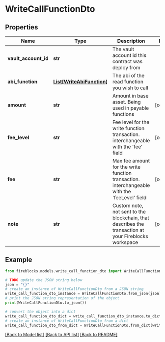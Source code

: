 # WriteCallFunctionDto


## Properties

Name | Type | Description | Notes
------------ | ------------- | ------------- | -------------
**vault_account_id** | **str** | The vault account id this contract was deploy from | 
**abi_function** | [**List[WriteAbiFunction]**](WriteAbiFunction.md) | The abi of the read function you wish to call | 
**amount** | **str** | Amount in base asset. Being used in payable functions | [optional] 
**fee_level** | **str** | Fee level for the write function transaction. interchangeable with the &#39;fee&#39; field | [optional] 
**fee** | **str** | Max fee amount for the write function transaction. interchangeable with the &#39;feeLevel&#39; field | [optional] 
**note** | **str** | Custom note, not sent to the blockchain, that describes the transaction at your Fireblocks workspace | [optional] 

## Example

```python
from fireblocks.models.write_call_function_dto import WriteCallFunctionDto

# TODO update the JSON string below
json = "{}"
# create an instance of WriteCallFunctionDto from a JSON string
write_call_function_dto_instance = WriteCallFunctionDto.from_json(json)
# print the JSON string representation of the object
print(WriteCallFunctionDto.to_json())

# convert the object into a dict
write_call_function_dto_dict = write_call_function_dto_instance.to_dict()
# create an instance of WriteCallFunctionDto from a dict
write_call_function_dto_from_dict = WriteCallFunctionDto.from_dict(write_call_function_dto_dict)
```
[[Back to Model list]](../README.md#documentation-for-models) [[Back to API list]](../README.md#documentation-for-api-endpoints) [[Back to README]](../README.md)


